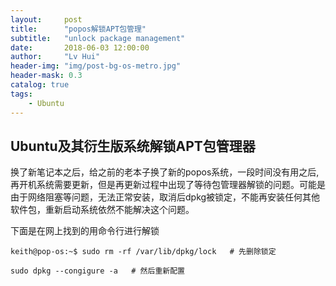 ```yaml
---
layout:     post
title:      "popos解锁APT包管理"
subtitle:   "unlock package management"
date:       2018-06-03 12:00:00
author:     "Lv Hui"
header-img: "img/post-bg-os-metro.jpg"
header-mask: 0.3
catalog: true
tags:
    - Ubuntu
---
```


## Ubuntu及其衍生版系统解锁APT包管理器

换了新笔记本之后，给之前的老本子换了新的popos系统，一段时间没有用之后,再开机系统需要更新，但是再更新过程中出现了等待包管理器解锁的问题。可能是由于网络阻塞等问题，无法正常安装，取消后dpkg被锁定，不能再安装任何其他软件包，重新启动系统依然不能解决这个问题。

下面是在网上找到的用命令行进行解锁

```
keith@pop-os:~$ sudo rm -rf /var/lib/dpkg/lock   # 先删除锁定 

sudo dpkg --congigure -a   # 然后重新配置
```


